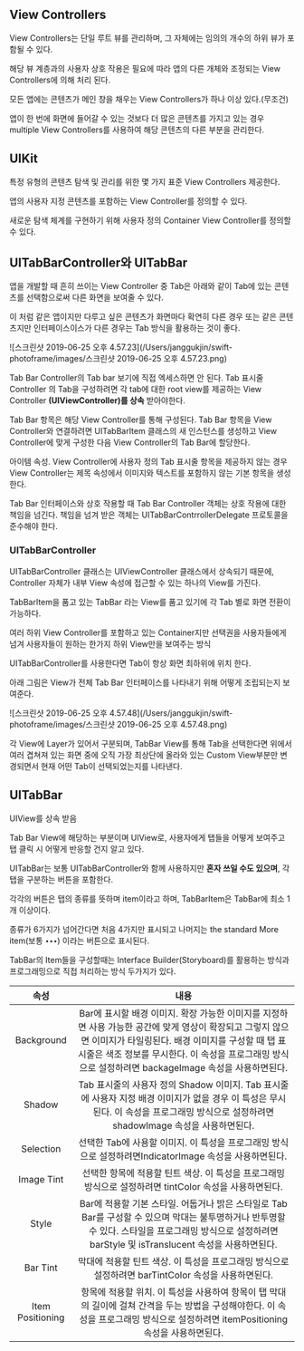 ## View Controllers

View Controllers는 단일 루트 뷰를 관리하며, 그 자체에는 임의의 개수의 하위 뷰가 포함될 수 있다.

해당 뷰 계층과의 사용자 상호 작용은 필요에 따라 앱의 다른 개체와 조정되는 View Controllers에 의해 처리 된다.

모든 앱에는 콘텐츠가 메인 창을 채우는 View Controllers가 하나 이상 있다.(무조건)

앱이 한 번에 화면에 들어갈 수 있는 것보다 더 많은 콘텐츠를 가지고 있는 경우 multiple View Controllers를 사용하여 해당 콘텐츠의 다른 부분을 관리한다.

## UIKit

특정 유형의 콘텐츠 탐색 및 관리를 위한 몇 가지 표준 View Controllers 제공한다.

앱의 사용자 지정 콘텐츠를 포함하는 View Controller를 정의할 수 있다.

새로운 탐색 체계를 구현하기 위해 사용자 정의 Container View Controller를 정의할 수 있다.

## UITabBarController와 UITabBar

앱을 개발할 때 흔히 쓰이는 View Controller 중 Tab은 아래와 같이 Tab에 있는 콘텐츠를 선택함으로써 다른 화면을 보여줄 수 있다.

이 처럼 같은 앱이지만 다루고 싶은 콘텐츠가 화면마다 확연히 다른 경우 또는 같은 콘텐츠지만 인터페이스이스가 다른 경우는 Tab 방식을 활용하는 것이 좋다.

![스크린샷 2019-06-25 오후 4.57.23](/Users/janggukjin/swift-photoframe/images/스크린샷 2019-06-25 오후 4.57.23.png)

Tab Bar Controller의 Tab bar 보기에 직접 엑세스하면 안 된다. Tab 표시줄 Controller 의 Tab을 구성하려면 각 tab에 대한 root view를 제공하는 View Controller **(UIViewController)를 상속** 받아야한다.

Tab Bar 항목은 해당 View Controller를 통해 구성된다. Tab Bar 항목을 View Controller와 연결하려면 UITabBarItem 클래스의 새 인스턴스를 생성하고 View Controller에 맞게 구성한 다음 View Controller의 Tab Bar에 할당한다.

아이템 속성. View Controller에 사용자 정의 Tab 표시줄 항목을 제공하지 않는 경우 View Controller는 제목 속성에서 이미지와 텍스트를 포함하지 않는 기본 항목을 생성한다.

Tab Bar 인터페이스와 상호 작용할 때 Tab Bar Controller 객체는 상호 작용에 대한 책임을 넘긴다. 책임을 넘겨 받은 객체는 UITabBarContrrollerDelegate 프로토콜을 준수해야 한다.

### UITabBarController

UITabBarController 클래스는 UIViewController 클래스에서 상속되기 때문에, Controller 자체가 내부 View 속성에 접근할 수 있는 하나의 View를 가진다.

TabBarItem을 품고 있는 TabBar 라는 View를 품고 있기에 각 Tab 별로 화면 전환이 가능하다.

여러 하위 View Controller를 포함하고 있는 Container지만 선택권을 사용자들에게 넘겨 사용자들이 원하는 한가지 하위 View만을 보여주는 방식

UITabBarController를 사용한다면 Tab이 항상 화면 최하위에 위치 한다.

아래 그림은 View가 전체 Tab Bar 인터페이스를 나타내기 위해 어떻게 조립되는지 보여준다.

![스크린샷 2019-06-25 오후 4.57.48](/Users/janggukjin/swift-photoframe/images/스크린샷 2019-06-25 오후 4.57.48.png)

각 View에 Layer가 있어서 구분되며, TabBar View를 통해 Tab을 선택한다면 위에서 여러 겹쳐져 있는 화면 중에 오직 가장 최상단에 올라와 있는 Custom View부분만 변경되면서 현재 어떤 Tab이 선택되었는지를 나타낸다.

## UITabBar

UIView를 상속 받음

Tab Bar View에 해당하는 부분이며 UIView로, 사용자에게 탭들을 어떻게 보여주고 탭 클릭 시 어떻게 반응할 건지  알고 있다.

UITabBar는 보통 UITabBarController와 함께 사용하지만 **혼자 쓰일 수도 있으며**, 각 탭을 구분하는 버튼을 포함한다.

각각의 버튼은 탭의 종류를 뜻하며 item이라고 하며, TabBarItem은 TabBar에 최소 1개 이상이다.

종류가 6가지가 넘어간다면 처음 4가지만 표시되고 나머지는 the standard More item(보통 `∙∙∙`) 이라는 버튼으로 표시된다.

TabBar의 Item들을 구성할때는 Interface Builder(Storyboard)를 활용하는 방식과 프로그래밍으로 직접 처리하는 방식 두가지가 있다.

|       속성       |                             내용                             |
| :--------------: | :----------------------------------------------------------: |
|    Background    | Bar에 표시할 배경 이미지. 확장 가능한 이미지를 지정하면 사용 가능한 공간에 맞게 영상이 확장되고 그렇지 않으면 이미지가 타일링된다. 배경 이미지를 구성할 때 탭 표시줄은 색조 정보를 무시한다. 이 속성을 프로그래밍 방식으로 설정하려면 backageImage 속성을 사용하면된다. |
|      Shadow      | Tab 표시줄의 사용자 정의 Shadow 이미지. Tab 표시줄에 사용자 지정 배경 이미지가 없을 경우 이 특성은 무시된다. 이 속성을 프로그래밍 방식으로 설정하려면 shadowImage 속성을 사용하면된다. |
|    Selection     | 선택한 Tab에 사용할 이미지. 이 특성을 프로그래밍 방식으로 설정하려면IndicatorImage 속성을 사용하면된다. |
|    Image Tint    | 선택한 항목에 적용할 틴트 색상. 이 특성을 프로그래밍 방식으로 설정하려면 tintColor 속성을 사용하면된다. |
|      Style       | Bar에 적용할 기본 스타일. 어둡거나 밝은 스타일로 Tab Bar를 구성할 수 있으며 막대는 불투명하거나 반투명할 수 있다. 스타일을 프로그래밍 방식으로 설정하려면 barStyle 및 isTranslucent 속성을 사용하면된다. |
|     Bar Tint     | 막대에 적용할 틴트 색상. 이 특성을 프로그래밍 방식으로 설정하려면 barTintColor 속성을 사용하면된다. |
| Item Positioning | 항목에 적용할 위치. 이 특성을 사용하여 항목이 탭 막대의 길이에 걸쳐 간격을 두는 방법을 구성해야한다. 이 속성을 프로그래밍 방식으로 설정하려면 itemPositioning 속성을 사용하면된다. |

